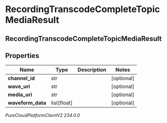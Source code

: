 # RecordingTranscodeCompleteTopicMediaResult

## RecordingTranscodeCompleteTopicMediaResult

## Properties

|Name | Type | Description | Notes|
|------------ | ------------- | ------------- | -------------|
| **channel_id** | str |  | [optional] |
| **wave_uri** | str |  | [optional] |
| **media_uri** | str |  | [optional] |
| **waveform_data** | list[float] |  | [optional] |



_PureCloudPlatformClientV2 234.0.0_
